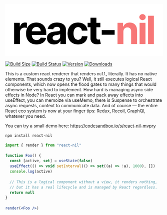 <p align="center">
  <a id="cover" href="#cover"><img src="img/nil.svg" alt="A React null renderer" /></a>
</p>

[![Build Size](https://img.shields.io/bundlephobia/min/react-nil?label=bunlde%20size&style=flat&colorA=000000&colorB=000000)](https://bundlephobia.com/result?p=react-nil)
[![Build Status](https://img.shields.io/travis/react-spring/react-nil/master?style=flat&colorA=000000&colorB=000000)](https://travis-ci.org/react-spring/react-nil)
[![Version](https://img.shields.io/npm/v/react-nil?style=flat&colorA=000000&colorB=000000)](https://www.npmjs.com/package/react-nil)
[![Downloads](https://img.shields.io/npm/dt/react-nil.svg?style=flat&colorA=000000&colorB=000000)](https://www.npmjs.com/package/react-nil)

This is a custom react renderer that renders `null`, literally. It has no native elements. That sounds crazy to you? Well, it still executes logical React components, which now opens the flood gates to many things that would otherwise be very hard to implement. How hard is managing async side effects in Node? In React you can mark and pack away effects into useEffect, you can memoize via useMemo, there is Suspense to orchestrate async requests, context to communicate data. And of course — the entire React eco system is now at your finger tips: Redux, Recoil, GraphQl, whatever you need.

You can try a small demo here: https://codesandbox.io/s/react-nil-mvpry

```bash
npm install react-nil
```

```jsx
import { render } from "react-nil"

function Foo() {
  const [active, set] = useState(false)
  useEffect(() => void setInterval(() => set((a) => !a), 1000), [])
  console.log(active)

  // This is a logical component without a view, it renders nothing,
  // but it has a real lifecycle and is managed by React regardless.
  return null
}

render(<Foo />)
```
